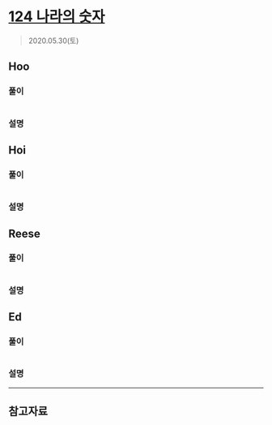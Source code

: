 # [124 나라의 숫자](https://programmers.co.kr/learn/courses/30/lessons/12900)

> 2020.05.30(토)

## Hoo

### 풀이

```js
```

### 설명

## Hoi

### 풀이

```js
```

### 설명

## Reese

### 풀이

```js
```

### 설명

## Ed

### 풀이

```js
```

### 설명

---

## 참고자료
